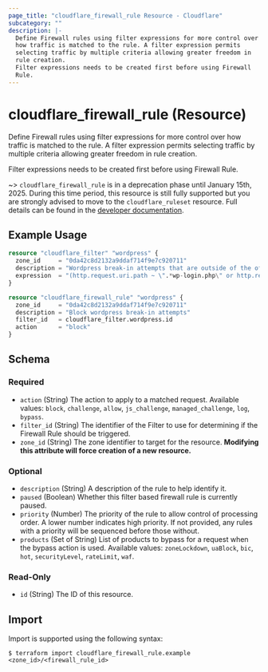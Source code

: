 ```yaml
---
page_title: "cloudflare_firewall_rule Resource - Cloudflare"
subcategory: ""
description: |-
  Define Firewall rules using filter expressions for more control over
  how traffic is matched to the rule. A filter expression permits
  selecting traffic by multiple criteria allowing greater freedom in
  rule creation.
  Filter expressions needs to be created first before using Firewall
  Rule.
---
```


# cloudflare_firewall_rule (Resource)

Define Firewall rules using filter expressions for more control over
how traffic is matched to the rule. A filter expression permits
selecting traffic by multiple criteria allowing greater freedom in
rule creation.

Filter expressions needs to be created first before using Firewall
Rule.

~> `cloudflare_firewall_rule` is in a deprecation phase until January 15th, 2025.
  During this time period, this resource is still
  fully supported but you are strongly advised  to move to the
  `cloudflare_ruleset` resource. Full details can be found in the
  [developer documentation](https://developers.cloudflare.com/waf/reference/migration-guides/firewall-rules-to-custom-rules/#relevant-changes-for-terraform-users).

## Example Usage

```terraform
resource "cloudflare_filter" "wordpress" {
  zone_id     = "0da42c8d2132a9ddaf714f9e7c920711"
  description = "Wordpress break-in attempts that are outside of the office"
  expression  = "(http.request.uri.path ~ \".*wp-login.php\" or http.request.uri.path ~ \".*xmlrpc.php\") and ip.src ne 192.0.2.1"
}

resource "cloudflare_firewall_rule" "wordpress" {
  zone_id     = "0da42c8d2132a9ddaf714f9e7c920711"
  description = "Block wordpress break-in attempts"
  filter_id   = cloudflare_filter.wordpress.id
  action      = "block"
}
```
<!-- schema generated by tfplugindocs -->
## Schema

### Required

- `action` (String) The action to apply to a matched request. Available values: `block`, `challenge`, `allow`, `js_challenge`, `managed_challenge`, `log`, `bypass`.
- `filter_id` (String) The identifier of the Filter to use for determining if the Firewall Rule should be triggered.
- `zone_id` (String) The zone identifier to target for the resource. **Modifying this attribute will force creation of a new resource.**

### Optional

- `description` (String) A description of the rule to help identify it.
- `paused` (Boolean) Whether this filter based firewall rule is currently paused.
- `priority` (Number) The priority of the rule to allow control of processing order. A lower number indicates high priority. If not provided, any rules with a priority will be sequenced before those without.
- `products` (Set of String) List of products to bypass for a request when the bypass action is used. Available values: `zoneLockdown`, `uaBlock`, `bic`, `hot`, `securityLevel`, `rateLimit`, `waf`.

### Read-Only

- `id` (String) The ID of this resource.

## Import

Import is supported using the following syntax:

```shell
$ terraform import cloudflare_firewall_rule.example <zone_id>/<firewall_rule_id>
```
